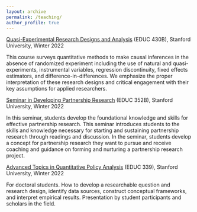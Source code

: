 ```yaml
---
layout: archive
permalink: /teaching/
author_profile: true
---
```


[Quasi-Experimental Research Designs and Analysis](https://explorecourses.stanford.edu/search?view=catalog&filter-coursestatus-Active=on&page=0&catalog=&q=EDUC430B) (EDUC 430B), Stanford University, Winter 2022

This course surveys quantitative methods to make causal inferences in the absence of randomized experiment including the use of natural and quasi-experiments, instrumental variables, regression discontinuity, fixed effects estimators, and difference-in-differences. We emphasize the proper interpretation of these research designs and critical engagement with their key assumptions for applied researchers.

[Seminar in Developing Partnership Research](https://explorecourses.stanford.edu/search?view=catalog&filter-coursestatus-Active=on&page=0&catalog=&academicYear=&q=EDUC352B&collapse=) (EDUC 352B), Stanford University, Winter 2022

In this seminar, students develop the foundational knowledge and skills for effective partnership research. This seminar introduces students to the skills and knowledge necessary for starting and sustaining partnership research through readings and discussion. In the seminar, students develop a concept for partnership research they want to pursue and receive coaching and guidance on forming and nurturing a partnership research project.

[Advanced Topics in Quantitative Policy Analysis](https://explorecourses.stanford.edu/search?view=catalog&filter-coursestatus-Active=on&page=0&catalog=&academicYear=&q=EDUC339&collapse=) (EDUC 339), Stanford University, Winter 2022

For doctoral students. How to develop a researchable question and research design, identify data sources, construct conceptual frameworks, and interpret empirical results. Presentation by student participants and scholars in the field.
